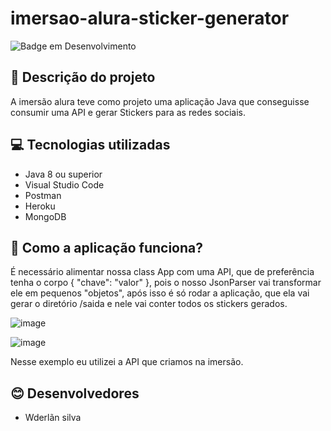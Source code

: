 # imersao-alura-sticker-generator

![Badge em Desenvolvimento](http://img.shields.io/static/v1?label=STATUS&message=EM%20DESENVOLVIMENTO&color=GREEN&style=for-the-badge)

## 📓 Descrição do projeto

A imersão alura teve como projeto uma aplicação Java que conseguisse consumir uma API e gerar Stickers para as redes sociais.

## 💻 Tecnologias utilizadas

- Java 8 ou superior
- Visual Studio Code
- Postman
- Heroku
- MongoDB

## 🐧 Como a aplicação funciona?

É necessário alimentar nossa class App com uma API, que de preferência tenha o corpo { "chave": "valor" }, pois o nosso JsonParser vai transformar ele em pequenos "objetos", após isso é só rodar a aplicação, que ela vai gerar o diretório /saida e nele vai conter todos os stickers gerados.



![image](https://user-images.githubusercontent.com/67610347/180867511-606278ee-1ff2-461a-8e1f-ba969b488c22.png)

![image](https://user-images.githubusercontent.com/67610347/180867883-6ee7830b-5f35-469c-afaf-39182e919591.png)

Nesse exemplo eu utilizei a API que criamos na imersão.

## 😊 Desenvolvedores

- Wderlãn silva















